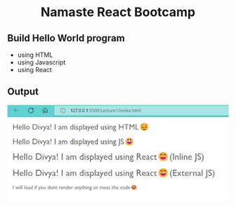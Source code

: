 # <p align="center">Namaste React Bootcamp</p>

## Build Hello World program

- using HTML
- using Javascript
- using React

## Output
![](https://github.com/gavandivya/NamasteReact/blob/main/Lecture1/output.png)

